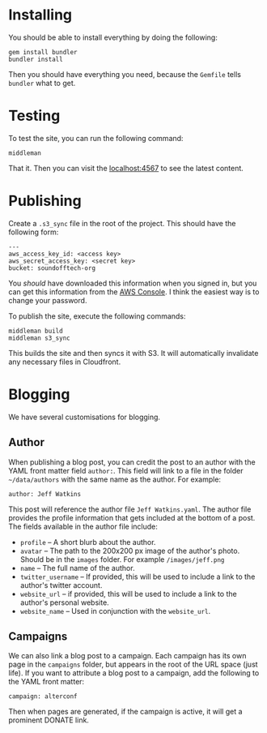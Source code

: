 # Installing

You should be able to install everything by doing the following:

    gem install bundler
    bundler install
    
Then you should have everything you need, because the `Gemfile` tells `bundler` what to get.

# Testing

To test the site, you can run the following command:

    middleman
    
That it. Then you can visit the [localhost:4567](localhost:4567) to see the latest content.

# Publishing

Create a `.s3_sync` file in the root of the project. This should have the following form:

    ---
    aws_access_key_id: <access key>
    aws_secret_access_key: <secret key>
    bucket: soundofftech-org
    
You *should* have downloaded this information when you signed in, but you can get this information from the [AWS Console](https://032141408253.signin.aws.amazon.com/console). I think the easiest way is to change your password.

To publish the site, execute the following commands:

    middleman build
    middleman s3_sync
    
This builds the site and then syncs it with S3. It will automatically invalidate any necessary files in Cloudfront.

# Blogging

We have several customisations for blogging.

## Author

When publishing a blog post, you can credit the post to an author with the YAML front matter field `author:`. This field will link to a file in the folder `~/data/authors` with the same name as the author. For example:

    author: Jeff Watkins
    
This post will reference the author file `Jeff Watkins.yaml`. The author file provides the profile information that gets included at the bottom of a post. The fields available in the author file include:

* `profile` – A short blurb about the author.
* `avatar` – The path to the 200x200 px image of the author's photo. Should be in the `images` folder. For example `/images/jeff.png`
* `name` – The full name of the author.
* `twitter_username` – If provided, this will be used to include a link to the author's twitter account.
* `website_url` – if provided, this will be used to include a link to the author's personal website.
* `website_name` – Used in conjunction with the `website_url`.

## Campaigns

We can also link a blog post to a campaign. Each campaign has its own page in the `campaigns` folder, but appears in the root of the URL space (just life). If you want to attribute a blog post to a campaign, add the following to the YAML front matter:

    campaign: alterconf
    
Then when pages are generated, if the campaign is active, it will get a prominent DONATE link.
